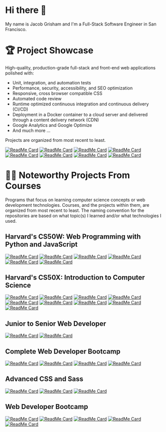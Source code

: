 # Hi there 👋
My name is Jacob Grisham and I'm a Full-Stack Software Engineer in San Francisco.

# 🏆 Project Showcase
High-quality, production-grade full-stack and front-end web applications polished with:
- Unit, integration, and automation tests
- Performance, security, accessibility, and SEO optimization
- Responsive, cross browser compatible CSS
- Automated code review
- Runtime optimized continuous integration and continuous delivery (CI/CD)
- Deployment in a Docker container to a cloud server and delivered through a content delivery network (CDN)
- Google Analytics and Google Optimize
- And much more ...

Projects are organized from most recent to least.

[![ReadMe Card](https://github-readme-stats-al2csyks4-jacobgrisham.vercel.app/api/pin/?username=JacobGrisham&repo=Synthetic-Biology-LIMS&title_color=fff&text_color=fff&bg_color=30373C&border_color=93291E)](https://github.com/JacobGrisham/Synthetic-Biology-LIMS)
[![ReadMe Card](https://github-readme-stats-al2csyks4-jacobgrisham.vercel.app/api/pin/?username=JacobGrisham&repo=Gatsby.js-and-Styled-Components&title_color=fff&text_color=fff&bg_color=30373C&border_color=8E2DE2)](https://github.com/JacobGrisham/Gatsby.js-and-Styled-Components)
[![ReadMe Card](https://github-readme-stats-al2csyks4-jacobgrisham.vercel.app/api/pin/?username=JacobGrisham&repo=Next.js-Docker-Redis-Sessions-JWT&title_color=fff&text_color=fff&bg_color=30373C&border_color=8E2DE2)](https://github.com/JacobGrisham/Next.js-Docker-Redis-Sessions-JWT)
[![ReadMe Card](https://github-readme-stats-al2csyks4-jacobgrisham.vercel.app/api/pin/?username=JacobGrisham&repo=React.js-Advanced-Hooks-and-Redux&title_color=fff&text_color=fff&bg_color=30373C&border_color=8E2DE2)](https://github.com/JacobGrisham/React.js-Advanced-Hooks-and-Redux)
[![ReadMe Card](https://github-readme-stats-al2csyks4-jacobgrisham.vercel.app/api/pin/?username=JacobGrisham&repo=Data-Structures-and-Algorithms-Visualizer&title_color=fff&text_color=fff&bg_color=30373C&border_color=93291E)](https://github.com/JacobGrisham/Data-Structures-and-Algorithms-Visualizer)
[![ReadMe Card](https://github-readme-stats-al2csyks4-jacobgrisham.vercel.app/api/pin/?username=JacobGrisham&repo=Finance-Full-Stack-Web-App-using-Flask-and-SQL&title_color=fff&text_color=fff&bg_color=30373C&border_color=93291E)](https://github.com/JacobGrisham/Finance-Full-Stack-Web-App-using-Flask-and-SQL)
[![ReadMe Card](https://github-readme-stats-al2csyks4-jacobgrisham.vercel.app/api/pin/?username=JacobGrisham&repo=Professional-Portfolio&title_color=fff&text_color=fff&bg_color=30373C&border_color=FFD200)](https://github.com/JacobGrisham/Professional-Portfolio)
[![ReadMe Card](https://github-readme-stats-al2csyks4-jacobgrisham.vercel.app/api/pin/?username=JacobGrisham&repo=YelpCamp&title_color=fff&text_color=fff&bg_color=30373C&border_color=ffffff)](https://github.com/JacobGrisham/YelpCamp)

# 👩‍🏫 Noteworthy Projects From Courses
Programs that focus on learning computer science concepts or web development technologies. Courses, and the projects within them, are organized from most recent to least. The naming convention for the repositories are based on what topic(s) I learned and/or what technologies I used.

## Harvard's CS50W: Web Programming with Python and JavaScript
[![ReadMe Card](https://github-readme-stats-al2csyks4-jacobgrisham.vercel.app/api/pin/?username=JacobGrisham&repo=Synthetic-Biology-LIMS&title_color=fff&text_color=fff&bg_color=30373C&border_color=93291E)](https://github.com/JacobGrisham/Synthetic-Biology-LIMS)
[![ReadMe Card](https://github-readme-stats-al2csyks4-jacobgrisham.vercel.app/api/pin/?username=JacobGrisham&repo=Network-Single-Page-Full-Stack-Web-App-using-Django-and-Javascript&title_color=fff&text_color=fff&bg_color=30373C&border_color=93291E)](https://github.com/JacobGrisham/Network-Single-Page-Full-Stack-Web-App-using-Django-and-Javascript)
[![ReadMe Card](https://github-readme-stats-al2csyks4-jacobgrisham.vercel.app/api/pin/?username=JacobGrisham&repo=Mail-Single-Page-Full-Stack-Web-App-using-Django-and-Javascript&title_color=fff&text_color=fff&bg_color=30373C&border_color=93291E)](https://github.com/JacobGrisham/Mail-Single-Page-Full-Stack-Web-App-using-Django-and-Javascript)
[![ReadMe Card](https://github-readme-stats-al2csyks4-jacobgrisham.vercel.app/api/pin/?username=JacobGrisham&repo=Commerce-Full-Stack-Web-App-using-Django&title_color=fff&text_color=fff&bg_color=30373C&border_color=93291E)](https://github.com/JacobGrisham/Commerce-Full-Stack-Web-App-using-Django)
[![ReadMe Card](https://github-readme-stats-al2csyks4-jacobgrisham.vercel.app/api/pin/?username=JacobGrisham&repo=Wiki-Full-Stack-Web-App-using-Django&title_color=fff&text_color=fff&bg_color=30373C&border_color=93291E)](https://github.com/JacobGrisham/Wiki-Full-Stack-Web-App-using-Django)
[![ReadMe Card](https://github-readme-stats-al2csyks4-jacobgrisham.vercel.app/api/pin/?username=JacobGrisham&repo=Google-Homepage-HTML-and-CSS&title_color=fff&text_color=fff&bg_color=30373C&border_color=93291E)](https://github.com/JacobGrisham/Google-Homepage-HTML-and-CSS)

## Harvard's CS50X: Introduction to Computer Science
[![ReadMe Card](https://github-readme-stats-al2csyks4-jacobgrisham.vercel.app/api/pin/?username=JacobGrisham&repo=Data-Structures-and-Algorithms-Visualizer&title_color=fff&text_color=fff&bg_color=30373C&border_color=93291E)](https://github.com/JacobGrisham/Data-Structures-and-Algorithms-Visualizer)
[![ReadMe Card](https://github-readme-stats-al2csyks4-jacobgrisham.vercel.app/api/pin/?username=JacobGrisham&repo=Finance-Full-Stack-Web-App-using-Flask-and-SQL&title_color=fff&text_color=fff&bg_color=30373C&border_color=93291E)](https://github.com/JacobGrisham/Finance-Full-Stack-Web-App-using-Flask-and-SQL)
[![ReadMe Card](https://github-readme-stats-al2csyks4-jacobgrisham.vercel.app/api/pin/?username=JacobGrisham&repo=Star-Wars-Front-End-Web-App-using-Flask&title_color=fff&text_color=fff&bg_color=30373C&border_color=93291E)](https://github.com/JacobGrisham/Star-Wars-Front-End-Web-App-using-Flask)
[![ReadMe Card](https://github-readme-stats-al2csyks4-jacobgrisham.vercel.app/api/pin/?username=JacobGrisham&repo=DNA-Identification-Algorithm-using-Python&title_color=fff&text_color=fff&bg_color=30373C&border_color=93291E)](https://github.com/JacobGrisham/DNA-Identification-Algorithm-using-Python)
[![ReadMe Card](https://github-readme-stats-al2csyks4-jacobgrisham.vercel.app/api/pin/?username=JacobGrisham&repo=Spell-Checker-Data-Structures-using-C&title_color=fff&text_color=fff&bg_color=30373C&border_color=93291E)](https://github.com/JacobGrisham/Spell-Checker-Data-Structures-using-C)
[![ReadMe Card](https://github-readme-stats-al2csyks4-jacobgrisham.vercel.app/api/pin/?username=JacobGrisham&repo=Photo-Filters-and-Memory-using-C&title_color=fff&text_color=fff&bg_color=30373C&border_color=93291E)](https://github.com/JacobGrisham/Photo-Filters-and-Memory-using-C)
[![ReadMe Card](https://github-readme-stats-al2csyks4-jacobgrisham.vercel.app/api/pin/?username=JacobGrisham&repo=Photo-Recovery-and-Memory-using-C&title_color=fff&text_color=fff&bg_color=30373C&border_color=93291E)](https://github.com/JacobGrisham/Photo-Recovery-and-Memory-using-C)
[![ReadMe Card](https://github-readme-stats-al2csyks4-jacobgrisham.vercel.app/api/pin/?username=JacobGrisham&repo=Text-Analysis-Arrays-using-C&title_color=fff&text_color=fff&bg_color=30373C&border_color=93291E)](https://github.com/JacobGrisham/Text-Analysis-Arrays-using-C)
[![ReadMe Card](https://github-readme-stats-al2csyks4-jacobgrisham.vercel.app/api/pin/?username=JacobGrisham&repo=Encryption-Arrays-using-C&title_color=fff&text_color=fff&bg_color=30373C&border_color=93291E)](https://github.com/JacobGrisham/Encryption-Arrays-using-C)

## Junior to Senior Web Developer
[![ReadMe Card](https://github-readme-stats-al2csyks4-jacobgrisham.vercel.app/api/pin/?username=JacobGrisham&repo=Next.js-Docker-Redis-Sessions-JWT&title_color=fff&text_color=fff&bg_color=30373C&border_color=8E2DE2)](https://github.com/JacobGrisham/Next.js-Docker-Redis-Sessions-JWT)
[![ReadMe Card](https://github-readme-stats-al2csyks4-jacobgrisham.vercel.app/api/pin/?username=JacobGrisham&repo=React.js-Advanced-Hooks-and-Redux&title_color=fff&text_color=fff&bg_color=30373C&border_color=8E2DE2)](https://github.com/JacobGrisham/React.js-Advanced-Hooks-and-Redux)

## Complete Web Developer Bootcamp
[![ReadMe Card](https://github-readme-stats-al2csyks4-jacobgrisham.vercel.app/api/pin/?username=JacobGrisham&repo=React.js-Advanced&&title_color=fff&text_color=fff&bg_color=30373C&border_color=00c6ff)](https://github.com/JacobGrisham/React.js-Advanced)
[![ReadMe Card](https://github-readme-stats-al2csyks4-jacobgrisham.vercel.app/api/pin/?username=JacobGrisham&repo=React.js-Fundamentals&&title_color=fff&text_color=fff&bg_color=30373C&border_color=00c6ff)](https://github.com/JacobGrisham/React.js-Fundamentals)
[![ReadMe Card](https://github-readme-stats-al2csyks4-jacobgrisham.vercel.app/api/pin/?username=JacobGrisham&repo=DOM-Manipulation-using-Javascript-and-Jquery&&title_color=fff&text_color=fff&bg_color=30373C&border_color=00c6ff)](https://github.com/JacobGrisham/DOM-Manipulation-using-Javascript-and-Jquery)
[![ReadMe Card](https://github-readme-stats-al2csyks4-jacobgrisham.vercel.app/api/pin/?username=JacobGrisham&repo=DOM-Manipulation-using-Javascript&&title_color=fff&text_color=fff&bg_color=30373C&border_color=00c6ff)](https://github.com/JacobGrisham/DOM-Manipulation-using-Javascript)

## Advanced CSS and Sass
[![ReadMe Card](https://github-readme-stats-al2csyks4-jacobgrisham.vercel.app/api/pin/?username=JacobGrisham&repo=Grid-Layout-with-Responsive-Design&&title_color=fff&text_color=fff&bg_color=30373C&border_color=52c234)](https://github.com/JacobGrisham/Grid-Layout-with-Responsive-Design)
[![ReadMe Card](https://github-readme-stats-al2csyks4-jacobgrisham.vercel.app/api/pin/?username=JacobGrisham&repo=Flexbox-Layout-with-Responsive-Design&&title_color=fff&text_color=fff&bg_color=30373C&border_color=52c234)](https://github.com/JacobGrisham/Flexbox-Layout-with-Responsive-Design)
[![ReadMe Card](https://github-readme-stats-al2csyks4-jacobgrisham.vercel.app/api/pin/?username=JacobGrisham&repo=Float-Layout-with-Advanced-Responsive-Design&&title_color=fff&text_color=fff&bg_color=30373C&border_color=52c234)](https://github.com/JacobGrisham/Float-Layout-with-Advanced-Responsive-Design)

## Web Developer Bootcamp
[![ReadMe Card](https://github-readme-stats-al2csyks4-jacobgrisham.vercel.app/api/pin/?username=JacobGrisham&repo=YelpCamp&title_color=fff&text_color=fff&bg_color=30373C&border_color=ffffff)](https://github.com/JacobGrisham/YelpCamp)
[![ReadMe Card](https://github-readme-stats-al2csyks4-jacobgrisham.vercel.app/api/pin/?username=JacobGrisham&repo=Advanced-Express.js&&title_color=fff&text_color=fff&bg_color=30373C&border_color=ffffff)](https://github.com/JacobGrisham/Advanced-Express.js)
[![ReadMe Card](https://github-readme-stats-al2csyks4-jacobgrisham.vercel.app/api/pin/?username=JacobGrisham&repo=Introduction-to-API-s&&title_color=fff&text_color=fff&bg_color=30373C&border_color=ffffff)](https://github.com/JacobGrisham/Introduction-to-API-s)
[![ReadMe Card](https://github-readme-stats-al2csyks4-jacobgrisham.vercel.app/api/pin/?username=JacobGrisham&repo=Authentication&&title_color=fff&text_color=fff&bg_color=30373C&border_color=ffffff)](https://github.com/JacobGrisham/Authentication)
[![ReadMe Card](https://github-readme-stats-al2csyks4-jacobgrisham.vercel.app/api/pin/?username=JacobGrisham&repo=RESTful-Routing&&title_color=fff&text_color=fff&bg_color=30373C&border_color=ffffff)](https://github.com/JacobGrisham/RESTful-Routing)
